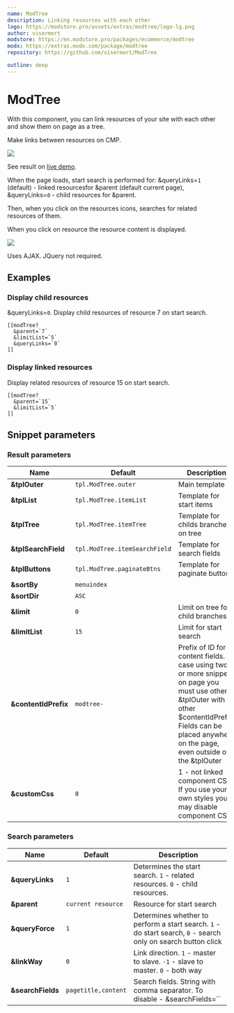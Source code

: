 ```yaml
---
name: ModTree
description: Linking resources with each other
logo: https://modstore.pro/assets/extras/modtree/logo-lg.png
author: visermort
modstore: https://en.modstore.pro/packages/ecommerce/modtree
modx: https://extras.modx.com/package/modtree
repository: https://github.com/visermort/ModTree

outline: deep
---
```

# ModTree

With this component, you can link resources of your site with each other and show them on page as a tree.

Make links between resources on CMP.

[![](https://file.modx.pro/files/b/3/1/b31a66bf709cb4e4212e157d7c1d496ds.jpg)](https://file.modx.pro/files/b/3/1/b31a66bf709cb4e4212e157d7c1d496d.jpg)

See result on [live demo][1].

When the page loads, start search is performed for:
&queryLinks=`1` (default) - linked resourcesfor &parent (default current page),
&queryLinks=`0` - child resources for &parent.

Then, when you click on the resources icons, searches for related resources of them.

When you click on resource the resource content is displayed.

[![](https://file.modx.pro/files/4/1/1/41169caaac34dbce4a1215f8a61963ffs.jpg)](https://file.modx.pro/files/4/1/1/41169caaac34dbce4a1215f8a61963ff.png)

Uses AJAX. JQuery not required.

## Examples

### Display child resources

&queryLinks=`0`. Display child resources of resource 7 on start search.

```modx
[[modTree?
  &parent=`7`
  &limitList=`5`
  &queryLinks=`0`
]]
```

### Display linked resources

Display related resources of resource 15 on start search.

```modx
[[modTree?
  &parent=`15`
  &limitList=`5`
]]
```

## Snippet parameters

### Result parameters

| Name                 | Default                       | Description                                                                                                                                                                                                   |
|----------------------|-------------------------------|---------------------------------------------------------------------------------------------------------------------------------------------------------------------------------------------------------------|
| **&tplOuter**        | `tpl.ModTree.outer`           | Main template                                                                                                                                                                                                 |
| **&tplList**         | `tpl.ModTree.itemList`        | Template for start items                                                                                                                                                                                      |
| **&tplTree**         | `tpl.ModTree.itemTree`        | Template for childs branches on tree                                                                                                                                                                          |
| **&tplSearchField**  | `tpl.ModTree.itemSearchField` | Template for search fields                                                                                                                                                                                    |
| **&tplButtons**      | `tpl.ModTree.paginateBtns`    | Template for paginate buttons                                                                                                                                                                                 |
| **&sortBy**          | `menuindex`                   |                                                                                                                                                                                                               |
| **&sortDir**         | `ASC`                         |                                                                                                                                                                                                               |
| **&limit**           | `0`                           | Limit on tree for child branches                                                                                                                                                                              |
| **&limitList**       | `15`                          | Limit for start search                                                                                                                                                                                        |
| **&contentIdPrefix** | `modtree-`                    | Prefix of ID for content fields. In case using two or more snippet on page you must use other &tplOuter with other $contentIdPrefix. Fields can be placed anywhere on the page, even outside of the &tplOuter |
| **&customCss**       | `0`                           | 1 - not linked component CSS. If you use your own styles you may disable component CSS                                                                                                                        |

### Search parameters

| Name              | Default             | Description                                                                                                   |
|-------------------|---------------------|---------------------------------------------------------------------------------------------------------------|
| **&queryLinks**   | `1`                 | Determines the start search. `1` - related resources. `0` - child resources.                                  |
| **&parent**       | `current resource`  | Resource for start search                                                                                     |
| **&queryForce**   | `1`                 | Determines whether to perform a start search. `1` - do start search, `0` - search only on search button click |
| **&linkWay**      | `0`                 | Link direction. `1` - master to slave. `-1` - slave to master. `0` - both way                                 |
| **&searchFields** | `pagetitle,content` | Search fields. String with comma separator. To disable - &searchFields=``                                     |

[1]: http://modtree.visermort.ru/examples.html
